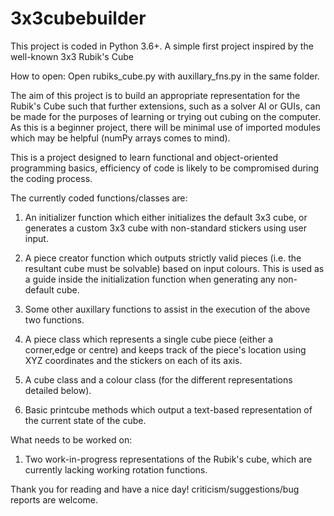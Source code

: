 # 3x3cubebuilder
This project is coded in Python 3.6+.
A simple first project inspired by the well-known 3x3 Rubik's Cube

How to open: Open rubiks_cube.py with auxillary_fns.py in the same folder.


The aim of this project is to build an appropriate representation for the Rubik's Cube such that further extensions,
such as a solver AI or GUIs, can be made for the purposes of learning or trying out cubing on the computer. As this
is a beginner project, there will be minimal use of imported modules which may be helpful (numPy arrays comes to mind).

This is a project designed to learn functional and object-oriented programming basics, efficiency of code is likely to be compromised
during the coding process.

The currently coded functions/classes are:
1) An initializer function which either initializes the default 3x3 cube, or generates a custom 3x3 cube with non-standard stickers 
using user input.

2) A piece creator function which outputs strictly valid pieces (i.e. the resultant cube must be solvable) based on input colours. This
is used as a guide inside the initialization function when generating any non-default cube.

3) Some other auxillary functions to assist in the execution of the above two functions.

4) A piece class which represents a single cube piece (either a corner,edge or centre) and keeps track of the piece's location 
using XYZ coordinates and the stickers on each of its axis.

5) A cube class and a colour class (for the different representations detailed below).

6) Basic printcube methods which output a text-based representation of the current state of the cube.

What needs to be worked on:

1) Two work-in-progress representations of the Rubik's cube, which are currently lacking working rotation functions.

Thank you for reading and have a nice day! criticism/suggestions/bug reports are welcome.
